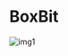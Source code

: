 # BoxBit
![img1](https://user-images.githubusercontent.com/97452093/195889732-18adf351-7ec0-4b10-8182-ea04f189e477.png)
